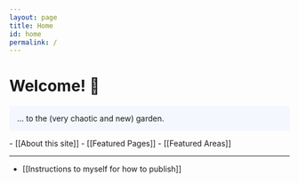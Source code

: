 ```yaml
---
layout: page
title: Home
id: home
permalink: /
---
```


# Welcome! 🌱

<p style="padding: 1em 1em; background: #f5f7ff; border-radius: 4px;">
 ... to the (very chaotic and new) garden.
</p>
- [[About this site]]
- [[Featured Pages]]
- [[Featured Areas]]

---
- [[Instructions to myself for how to publish]]


<style>
  .wrapper {
    max-width: 46em;
  }
</style>
